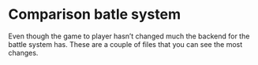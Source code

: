 # Comparison batle system
 Even though the game to player hasn’t changed much the backend for the battle system has.  These are a couple of files that you can see the most changes.
